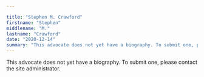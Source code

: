 ```yaml
---

title: "Stephen M. Crawford"
firstname: "Stephen"
middlename: "M."
lastname: "Crawford"
date: "2020-12-14"
summary: "This advocate does not yet have a biography. To submit one, please contact the site administrator."
---
```

This advocate does not yet have a biography. To submit one, please contact the site administrator.

